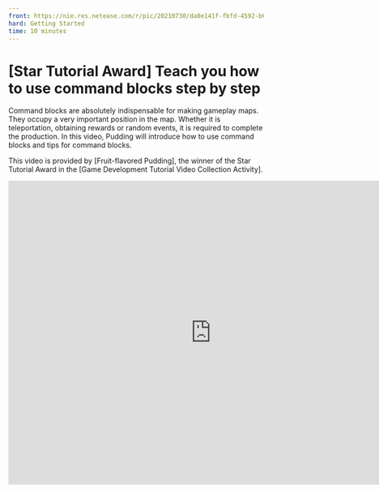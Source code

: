 ```yaml
--- 
front: https://nie.res.netease.com/r/pic/20210730/da0e141f-fbfd-4592-b6b4-b410f898f556.png 
hard: Getting Started 
time: 10 minutes 
--- 
```

# [Star Tutorial Award] Teach you how to use command blocks step by step 

Command blocks are absolutely indispensable for making gameplay maps. They occupy a very important position in the map. Whether it is teleportation, obtaining rewards or random events, it is required to complete the production. In this video, Pudding will introduce how to use command blocks and tips for command blocks. 

This video is provided by [Fruit-flavored Pudding], the winner of the Star Tutorial Award in the [Game Development Tutorial Video Collection Activity]. 

<center><embed src="https://cc.163.com/act/m/daily/iframeplayer/?id=601ce91c4dd6e734928b0d11
    " height="600" width="800"/></center>